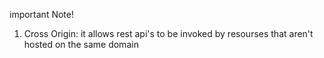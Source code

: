 important Note! 

1. Cross Origin: it allows rest api's to be invoked by resourses that aren't hosted on the same domain

